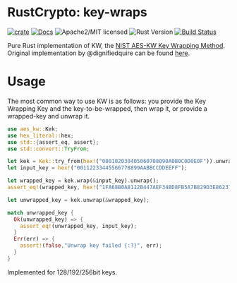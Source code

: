 # RustCrypto: key-wraps

[![crate][crate-image]][crate-link]
[![Docs][docs-image]][docs-link]
![Apache2/MIT licensed][license-image]
![Rust Version][rustc-image]
[![Build Status][build-image]][build-link]

Pure Rust implementation of KW, the [NIST AES-KW Key Wrapping Method](https://nvlpubs.nist.gov/nistpubs/SpecialPublications/NIST.SP.800-38F.pdf). Original implementation by @dignifiedquire can be found [here](https://github.com/rpgp/rpgp/blob/master/src/crypto/aes_kw.rs).

# Usage

The most common way to use KW is as follows: you provide the Key Wrapping Key
and the key-to-be-wrapped, then wrap it, or provide a wrapped-key and unwrap it.

```rust
use aes_kw::Kek;
use hex_literal::hex;
use std::{assert_eq, assert};
use std::convert::TryFrom;

let kek = Kek::try_from(hex!("000102030405060708090A0B0C0D0E0F")).unwrap();
let input_key = hex!("00112233445566778899AABBCCDDEEFF");

let wrapped_key = kek.wrap(&input_key).unwrap();
assert_eq!(wrapped_key, hex!("1FA68B0A8112B447AEF34BD8FB5A7B829D3E862371D2CFE5"));

let unwrapped_key = kek.unwrap(&wrapped_key);

match unwrapped_key {
  Ok(unwrapped_key) => {
    assert_eq!(unwrapped_key, input_key);
  }
  Err(err) => {
    assert!(false,"Unwrap key failed {:?}", err);
  }
}
```

Implemented for 128/192/256bit keys.

[//]: # (badges)

[crate-image]: https://img.shields.io/crates/v/aes-kw.svg
[crate-link]: https://crates.io/crates/aes-kw
[docs-image]: https://docs.rs/aes-kw/badge.svg
[docs-link]: https://docs.rs/aes-kw/
[license-image]: https://img.shields.io/badge/license-Apache2.0/MIT-blue.svg
[rustc-image]: https://img.shields.io/badge/rustc-1.56+-blue.svg
[build-image]: https://github.com/RustCrypto/key-wraps/workflows/aes-kw/badge.svg?branch=master&event=push
[build-link]: https://github.com/RustCrypto/key-wraps/actions?query=workflow:aes-kw
